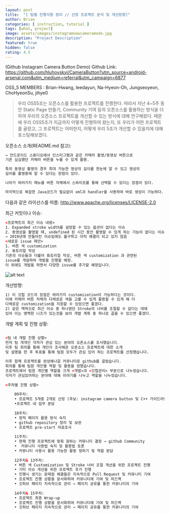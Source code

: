 ```yaml
---	
layout: post	
title:  "[ 팀별 진행사항 정리 // 선정 프로젝트 분석 및 개선방향]"	
author: Brian
categories: [ instruction, tutorial ]	
tags: [what, project]
image: assets/images/instagramnewcameramode.jpg
description: "Project Description"	
featured: true	
hidden: false	
rating: 4.5	
---	
```

(Github Instagram Camera Button Demo)
Github Link: https://github.com/hluhovskyi/CameraButton?utm_source=android-arsenal.com&utm_medium=referral&utm_campaign=6877 

OSS_5 MEMBERS : Brian-Hwang, leedayun, Na-Hyeon-Oh, Jungseoyeon, ChoHyeonSu, jihye0

> 우리 OSS5조는 오픈소스를 활용한 프로젝트를 진행한다. 따라서 지난 4~5주 동안 Static Page 만들기, Community 기여 등의 오픈소스를 활용하는 방식을 더하여 우리의 오픈소스 프로젝트를 개선할 수 있는 방식에 대해 연구해왔다. 때문에 우리 OSS5조가 지금까지 어떻게 진행하여 왔는지, 또 우리가 어떤 프로젝트를 골랐고, 그 프로젝트는 어떠한지, 어떻게 우리 5조가 개선할 수 있을지에 대해 포스팅해보겠다.


오픈소스 소개(README.md 참고):

```html	
→ 안드로이드 스튜디오에서 인스타그램과 같은 카메라 촬영/동영상 버튼으로 
기존 심심했던 카메라 버튼을 누를 수 있게 활용.

특히 동영상 촬영의 경우 최대 가능한 영상의 길이를 한눈에 알 수 있고 영상의 
길이를 촬영중에 알 수 있다는 장점이 있다.

나아가 여러가지 메뉴를 버튼 자체에서 스와이프를 통해 선택할 수 있다는 장점이 있다.

마지막으로 복잡한 Java코드가 필요없이 xml과 handler을 사용하여 바로 생성이 가능하다.
```

다음과 같은 라이선스를 따름:
http://www.apache.org/licenses/LICENSE-2.0


최근 커밋이나 이슈: 

```html	
<프로젝트의 최근 이슈 내용>
1. Expanded stroke width를 설정할 수 있는 옵션이 없다는 이슈
2. 동영상을 촬영할 때, undefined 된 시간 동안 촬영할 수 있게 하는 기능이 없다는 이슈
→ 2019년에 만들어진 이슈임에도 불구하고 아직 해결이 되고 있지 않음
<새로운 issue 제안>
1. 버튼 색 customization
2. 튜토리얼 작성
기존의 이슈들과 더불어 튜토리얼 작성, 버튼 색 customization 과 관련된 
issue를 개설하여 개발을 진행할 예정.
이 외에도 개발을 하면서 다양한 issue를 추가할 예정입니다.
```

![alt text](assets/images/Instagram_button.gif "Camera Button Demo")

개선방향:

```html	
1) 이 깃헙 코드의 장점은 여러가지 customization이 가능하다는 것이다. 
이에 카메라 버튼 자체의 다체로운 색을 고를 수 있게 활용할 수 있게 해 더 
다체로운 customization을 지원할 수 있었으면 좋겠다.
2) 같은 맥락으로 최근 이슈 중 하나였던 Stroke의 너비를 조절할 수 없다는 데에
있어 이는 명백한 니즈가 있는것을 보아 개발 계획 중 하나로 꼽을 수 있으면 좋겠다.
```

개발 계획 및 진행 상황:
```html	

<팀 내 개발 진행 상황>
먼저 팀 개개인 각자가 관심 있는 분야의 오픈소스를 조사했습니다.
이후 팀 회의를 통해 개인이 조사해온 오픈소스 프로젝트에 대한 소개
및 설명을 한 후 투표를 통해 팀원 모두가 관심 있어 하는 프로젝트를 선정했습니다.
	
이후 함께 프로젝트를 완성해나갈 커뮤니티로 github를 골랐습니다.
회의를 통해 팀원 개인별 역할 및 활동을 정했습니다.
프로젝트에서 팀원 개인별 역할을 크게 <개발>과 <깃헙관리> 부분으로 나누었습니다.
각자가 관심있어하는 분야에 대해 이야기를 나누고 역할을 나누었습니다.
	
<주차별 진행 상황>
	
	09주차:
    • 프로젝트 5개중 2개로 선정 (후보: instagram camera button 및 C++ 가이드라인 한글화 프로젝트)
    •프로젝트 내 업무 분담
	
	10주차:
    • 정적 페이지 활용 방식 숙지
    • github repository 정리 및 보완
    • 프로젝트 pre-start 자료조사
	
	11주차:
    • 현제 진행 프로젝트에 맞춰 원하는 커뮤니티 결정 → github Community
    •  커뮤니티 사용법 숙지 및 활용법 토론
    • 커뮤니티 사용시 활용 가능한 활동 정하기 및 역할 분담
	
	12주차& 13주차:
    • 버튼 색 Customization 및 Stroke 너비 조절 개선을 위한 프로젝트 진행
    • 기타 이슈 개선을 위한 프로젝트 추가 진행
    • 진행시 생기는 문제점 해결들은 지속적으로 Pull Request 및 커뮤니티 기여
    • 프로젝트 진행 상황을 문서화하여 커뮤니티에 기여 및 피드백
    • 깃허브 페이지 지속적으로 관리 → 페이지 공유를 통한 커뮤니티의 기여
      
	14주차& 15주차:
    • 프로젝트 최종 Wrap-up
    • 프로젝트 진행 상황을 문서화하여 커뮤니티에 기여 및 피드백
    • 깃허브 페이지 지속적으로 관리 → 페이지 공유를 통한 커뮤니티의 기여
```
